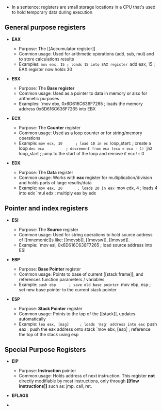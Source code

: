 
- In a sentence: registers are small storage locations in a CPU that's used to hold temporary data during execution.

## General purpose registers

- **EAX**
	- Purpose: The [[Accumulator register]]
	- Common usage: Used for arithmetic operations (add, sub, mul) and to store calculations results
	- Examples:
	`mov eax, 15 ; loads 15 into EAX register
	`add eax, 15 ; EAX register now holds 30


- **EBX**
	- Purpose: The **Base register**
	- Common usage: Used as a pointer to data in memory or also for arithmetic purposes
	- Examples:
	`mov ebx, 0x6D616C636F7265 ; loads the memory address 0x6D616C636F7265 into EBX 


- **ECX**
	- Purpose: The **Counter** register
	- Common usage: Used as a loop counter or for string/memory operations
	- Example:
	`mov ecx, 10      ; load 10 in ec
	`loop_start:      ; create a loop
	`dec ecx          ; decrement from ecx (ecx = ecx - 1)`
	`jnz loop_start   ; jump to the start of the loop and remove if ecx != 0


- **EDX**
	- Purpose: The **Data** register
	- Common usage: Works with **eax** register for multiplication/division and holds parts of large results/data
	- Example:
	`mov eax, 20       ; loads 20 in eax
	`mov edx, 4        ; loads 4 into edx
	`mul edx           ; multiply eax by edx



## Pointer and index registers
- **ESI**
	- Purpose: The **Source** register
	- Common usage: Used for string operations to hold source address of [[mnemonic]]s like: [[movsb]], [[movsw]], [[movsd]].
	- Example:
	`mov esi, 0x6D616C636F7265 ; load source address into ESI


- **EBP**
	- Purpose: **Base Pointer** register
	- Common usage: Points to base of current [[stack frame]], and references function parameters / variables
	- Example:
	`push ebp      ; save old base pointer
	`mov ebp, esp  ; set new base pointer to the current stack pointer


- **ESP**
	- Purpose: **Stack Pointer** register
	- Common usage: Points to the top of the [[stack]], updates automatically
	- Example:
	`lea eax, [msg]     ; loads 'msg' address into eax
	`push eax           ; push the eax address onto stack
	`mov ebx, [esp]     ; reference the top of the stack using esp



## Special Purpose Registers

- **EIP**
	- Purpose: **Instruction** pointer
	- Common usage: Holds address of next instruction. This register **not** directly modifiable by most instructions, only through **[[flow instructions]]** such as: jmp, call, ret.


- **EFLAGS**
- 